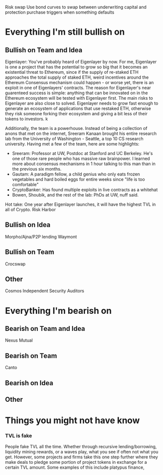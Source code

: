 Risk swap
Use bond curves to swap between underwriting capital and protection purchase
triggers when something defaults

# Everything I'm still bullish on

## Bullish on Team and Idea
Eigenlayer: You've probably heard of Eigenlayer by now. For me, Eigenlayer is one a project that has the potential to grow so big that it becomes an existential threat to Ethereum, since if the supply of re-staked ETH approaches the total supply of staked ETH, weird incentives around the Ethereum Consensus mechanism could happen - or worse yet, there is an exploit in one of Eigenlayers' contracts. The reason for Eigenlayer's near guarenteed success is simple: anything that can be innovated on in the Ethereum ecosystem will be tested with Eigenlayer first. The main risks to Eigenlayer are also close to solved. Eigenlayer needs to grow fast enough to generate an ecosystem of applications that use restaked ETH, otherwise they risk someone forking their ecosystem and giving a bit less of their tokens to investors. k

Additionally, the team is a powerhouse. Instead of being a collection of anons that met on the internet, Sreeram Kanaan brought his entire research lab from the University of Washington - Seattle, a top 10 CS research university. Having met a few of the team, here are some highlights: 
- Sreeram: Professor at UW, Postdoc at Stanford and UC Berkeley. He's one of those rare people who has massive raw brainpower. I learned more about consensus mechanisms in 1 hour talking to this man than in the previous six months.
- Gautam: A paradigm fellow, a child genius who only eats frozen vegetables and hard boiled eggs for entire weeks since "life is too comfortable"
- CryptoBanker: Has found multiple exploits in live contracts as a whitehat
- Bowen, Shoubik, and the rest of the lab: PhDs at UW, nuff said.

Hot take: One year after Eigenlayer launches, it will have the highest TVL in all of Crypto.
Risk Harbor

## Bullish on Idea
Morpho/Ajna/P2P lending
Waymont
## Bullish on Team
Crocswap
## Other
Cosmos
Independent Security Auditors

# Everything I'm bearish on

## Bearish on Team and Idea
Nexus Mutual
## Bearish on Team
Canto

## Bearish on Idea

## Other

# Things you might not have know

### TVL is fake
People fake TVL all the time. Whether through recursive lending/borrowing, liquidity mining rewards, or a waves play, what you see if often not what you get. However, some projects and firms take this one step further where they make deals to pledge some portion of project tokens in exchange for a certain TVL amount. Some examples of this include platypus finance, 